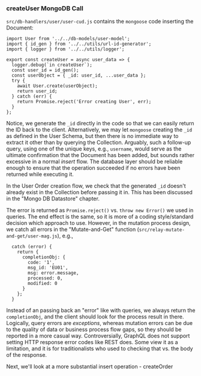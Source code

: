 ### createUser MongoDB Call

`src/db-handlers/user/user-cud.js` contains the `mongoose` code inserting the Document: 

```
import User from '../../db-models/user-model';
import { id_gen } from '../../utils/url-id-generator';
import { logger } from '../../utils/logger';

export const createUser = async user_data => {
  logger.debug(`in createUser`);
  const user_id = id_gen();
  const userObject = { _id: user_id, ...user_data };
  try {
    await User.create(userObject);
    return user_id;
  } catch (err) {
    return Promise.reject('Error creating User', err);
  }
};
```

Notice, we generate the `_id` directly in the code so that we can easily return the ID back to the client. Alternatively, we may let `mongoose` creating the `_id` as defined in the User Schema, but then there is no immediate way to extract it other than by querying the Collection. Arguably, such a follow-up query, using one of the unique keys, e.g., `username`, would serve as the ultimate confirmation that the Document has been added, but sounds rather excessive in a normal *insert* flow. The database layer should be reliable enough to ensure that the operation succeeded if no errors have been returned while executing it.

In the User Order creation flow, we check that the generated `_id` doesn't already exist in the Collection before passing it in. This has been discussed in the "Mongo DB Datastore" chapter. 

The error is returned as `Promise.reject()` vs. `throw new Error()` we used in queries. The end effect is the same, so it is more of a coding style/standard decision which approach to use. However, in the mutation process design, we catch all errors in the "Mutate-and-Get" function (`src/relay-mutate-and-get/user-mag.js`), e.g., 

```
  catch (error) {
    return {
      completionObj: {
        code: '1',
        msg_id: 'EU01',
        msg: error.message,
        processed: 0,
        modified: 0
      }
    };
  }
```

Instead of an passing back an "error" like with queries, we always return the `completionObj`, and the client should look for the process result in there. Logically, query errors are *exceptions*, whereas mutation errors can be due to the quality of data or business process flow gaps, so they should be reported in a more casual way. Controversially, GraphQL does not support setting HTTP response error codes like REST does. Some view it as a limitation, and it is for traditionalists who used to checking that vs. the body of the response.

Next, we'll look at a more substantial insert operation - createOrder